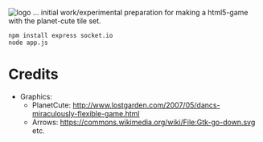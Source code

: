 ![logo](https://solsort.com/_logo.png)
... initial work/experimental preparation for making a html5-game with the planet-cute tile set.

    npm install express socket.io
    node app.js

# Credits

- Graphics: 
  - PlanetCute: http://www.lostgarden.com/2007/05/dancs-miraculously-flexible-game.html
  - Arrows: https://commons.wikimedia.org/wiki/File:Gtk-go-down.svg etc.
